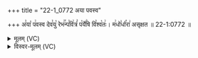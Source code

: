 +++
title = "22-1_0772 अया पवस्व"

+++
अ꣣या꣡ प꣢वस्व देव꣣यु꣡ रेभ꣢꣯न्प꣣वि꣢त्रं꣣ प꣡र्ये꣢षि वि꣣श्व꣡तः꣢। म꣢धो꣣र्धा꣡रा꣢ असृक्षत ॥ 22-1:0772 ॥

<details><summary>मूलम् (VC)</summary>

अ꣣या꣡ प꣢वस्व देव꣣यू꣡ रेभ꣢꣯न्प꣣वि꣢त्रं꣣ प꣡र्ये꣢षि वि꣣श्व꣡तः꣢ । म꣢धो꣣र्धा꣡रा꣢ असृक्षत ॥७७२॥
</details>

<details><summary>विस्वर-मूलम् (VC)</summary>

अया पवस्व देवयू रेभन्पवित्रं पर्येषि विश्वतः । मधोर्धारा असृक्षत ॥७७२॥
</details>